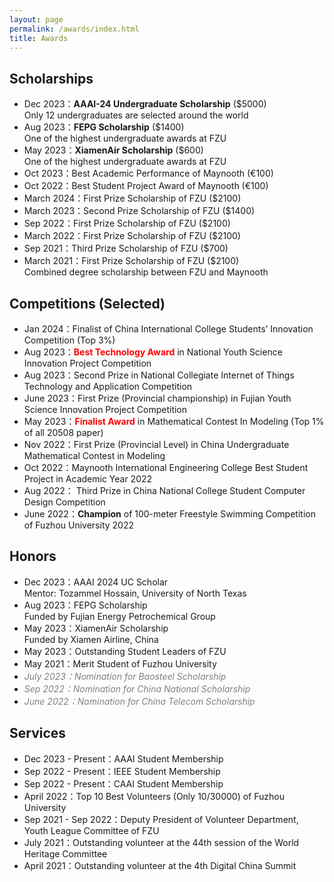 ```yaml
---
layout: page
permalink: /awards/index.html
title: Awards
---
```



## Scholarships

- Dec 2023：**AAAI-24 Undergraduate Scholarship** ($5000)<br>Only 12 undergraduates are selected around the world
- Aug 2023：**FEPG Scholarship** ($1400)<br>One of the highest undergraduate awards at FZU
- May 2023：**XiamenAir Scholarship** ($600)<br>One of the highest undergraduate awards at FZU
- Oct 2023：Best Academic Performance of Maynooth (€100)
- Oct 2022：Best Student Project Award of Maynooth (€100)
- March 2024：First Prize Scholarship of FZU ($2100)
- March 2023：Second Prize Scholarship of FZU ($1400)
- Sep 2022：First Prize Scholarship of FZU ($2100)
- March 2022：First Prize Scholarship of FZU ($2100)
- Sep 2021：Third Prize Scholarship of FZU ($700)
- March 2021：First Prize Scholarship of FZU ($2100)<br>Combined degree scholarship between FZU and Maynooth<br>

## Competitions (Selected)

- Jan 2024：Finalist of China International College Students’ Innovation Competition (Top 3%)
- Aug 2023：**<font color='red'>Best Technology Award</font>** in National Youth Science Innovation Project Competition
- Aug 2023：Second Prize in National Collegiate Internet of Things Technology and Application Competition
- June 2023：First Prize (Provincial championship) in Fujian Youth Science Innovation Project Competition
- May 2023：**<font color='red'>Finalist Award</font>** in Mathematical Contest In Modeling (Top 1% of all 20508 paper)
- Nov 2022：First Prize (Provincial Level) in China Undergraduate Mathematical Contest in Modeling
- Oct 2022：Maynooth International Engineering College Best Student Project in Academic Year 2022
- Aug 2022： Third Prize in China National College Student Computer Design Competition
- June 2022：**Champion** of 100-meter Freestyle Swimming Competition of Fuzhou University 2022<br>

## Honors

- Dec 2023：AAAI 2024 UC Scholar<br>Mentor: Tozammel Hossain, University of North Texas
- Aug 2023：FEPG Scholarship<br>Funded by Fujian Energy Petrochemical Group
- May 2023：XiamenAir Scholarship<br>Funded by Xiamen Airline, China
- May 2023：Outstanding Student Leaders of FZU
- May 2021：Merit Student of Fuzhou University
- *<font color='gray'>July 2023：Nomination for Baosteel Scholarship</font>*
- *<font color='gray'>Sep 2022：Nomination for China National Scholarship</font>*
- *<font color='gray'>June 2022：Nomination for China Telecom Scholarship</font>*<br>

## Services

- Dec 2023 - Present：AAAI Student Membership
- Sep 2022 - Present：IEEE Student Membership
- Sep 2022 - Present：CAAI Student Membership
- April 2022：Top 10 Best Volunteers (Only 10/30000) of Fuzhou University
- Sep 2021 - Sep 2022：Deputy President of Volunteer Department, Youth League Committee of FZU
- July 2021：Outstanding volunteer at the 44th session of the World Heritage Committee
- April 2021：Outstanding volunteer at the 4th Digital China Summit<br>
